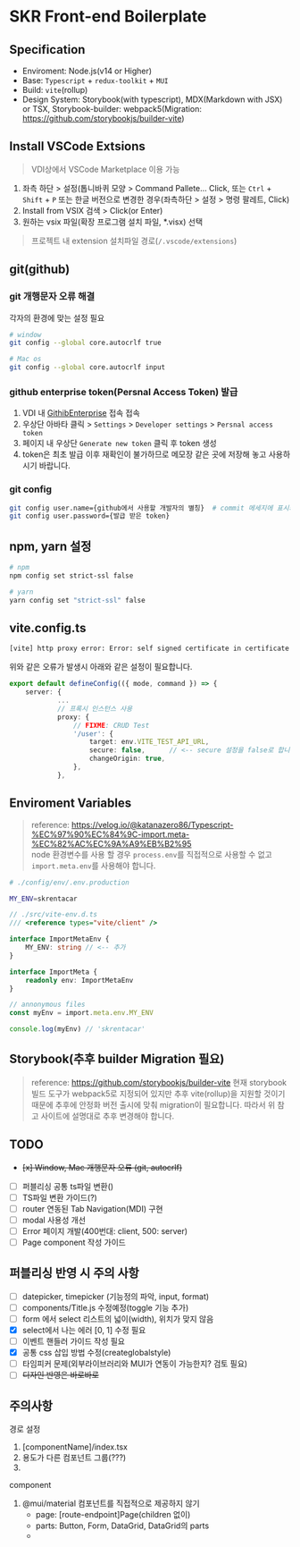 # SKR Front-end Boilerplate

## Specification

-   Enviroment: Node.js(v14 or Higher)
-   Base: `Typescript` + `redux-toolkit` + `MUI`
-   Build: `vite`(rollup)
-   Design System: Storybook(with typescript), MDX(Markdown with JSX) or TSX, Storybook-builder: webpack5(Migration: https://github.com/storybookjs/builder-vite)

## Install VSCode Extsions

> VDI상에서 VSCode Marketplace 이용 가능

1. 좌측 하단 > 설정(톱니바퀴 모양 > Command Pallete... Click, 또는 `Ctrl` + `Shift` + `P` 또는 한글 버전으로 변경한 경우(좌측하단 > 설정 > 명령 팔레트, Click)
2. Install from VSIX 검색 > Click(or Enter)
3. 원하는 vsix 파일(확장 프로그램 설치 파일, \*.visx) 선택

> 프로젝트 내 extension 설치파일 경로(`/.vscode/extensions`)

## git(github)

### git 개행문자 오류 해결

각자의 환경에 맞는 설정 필요

```sh
# window
git config --global core.autocrlf true

# Mac os
git config --global core.autocrlf input
```

### github enterprise token(Persnal Access Token) 발급

1. VDI 내 [GithibEnterprise] 접속 접속
2. 우상단 아바타 클릭 > `Settings` > `Developer settings` > `Persnal access token`
3. 페이지 내 우상단 `Generate new token` 클릭 후 token 생성
4. token은 최초 발급 이후 재확인이 불가하므로 메모장 같은 곳에 저장해 놓고 사용하시기 바랍니다.

### git config

```sh
git config user.name={github에서 사용할 개발자의 별칭}  # commit 메세지에 표시되기 때문에 식별가능한 닉네임을 사용해야 합니다.
git config user.password={발급 받은 token}
```

## npm, yarn 설정

```sh
# npm
npm config set strict-ssl false

# yarn
yarn config set "strict-ssl" false
```

## vite.config.ts

```sh
[vite] http proxy error: Error: self signed certificate in certificate chain
```

위와 같은 오류가 발생시 아래와 같은 설정이 필요합니다.

```ts
export default defineConfig(({ mode, command }) => {
    server: {
			...
			// 프록시 인스턴스 사용
			proxy: {
				// FIXME: CRUD Test
				'/user': {
					target: env.VITE_TEST_API_URL,
					secure: false,      // <-- secure 설정을 false로 합니다.
					changeOrigin: true,
				},
			},
```

## Enviroment Variables

> reference: https://velog.io/@katanazero86/Typescript-%EC%97%90%EC%84%9C-import.meta-%EC%82%AC%EC%9A%A9%EB%B2%95  
> node 환경변수를 사용 할 경우 `process.env`를 직접적으로 사용할 수 없고 `import.meta.env`를 사용해야 합니다.

```sh
# ./config/env/.env.production

MY_ENV=skrentacar
```

```ts
// ./src/vite-env.d.ts
/// <reference types="vite/client" />

interface ImportMetaEnv {
	MY_ENV: string // <-- 추가
}

interface ImportMeta {
	readonly env: ImportMetaEnv
}
```

```ts
// annonymous files
const myEnv = import.meta.env.MY_ENV

console.log(myEnv) // 'skrentacar'
```

## Storybook(추후 builder Migration 필요)

> reference: https://github.com/storybookjs/builder-vite
> 현재 storybook 빌드 도구가 webpack5로 지정되어 있지만 추후 vite(rollup)을 지원할 것이기 때문에 추후에 안정화 버전 출시에 맞춰 migration이 필요합니다.
> 따라서 위 참고 사이트에 설명대로 추후 변경해야 합니다.

## TODO

-   ~~[x] Window, Mac 개행문자 오류 (git, autocrlf)~~
-   [ ] 퍼블리싱 공통 ts파일 변환()
-   [ ] TS파일 변환 가이드(?)
-   [ ] router 연동된 Tab Navigation(MDI) 구현
-   [ ] modal 사용성 개선
-   [ ] Error 페이지 개발(400번대: client, 500: server)
-   [ ] Page component 작성 가이드

## 퍼블리싱 반영 시 주의 사항

-   [ ] datepicker, timepicker (기능정의 파악, input, format)
-   [ ] components/Title.js 수정예정(toggle 기능 추가)
-   [ ] form 에서 select 리스트의 넓이(width), 위치가 맞지 않음
-   [x] select에서 나는 에러 [0, 1] 수정 필요
-   [ ] 이벤트 핸들러 가이드 작성 필요
-   [x] 공통 css 삽입 방법 수정(createglobalstyle)
-   [ ] 타임피커 문제(외부라이브러리와 MUI가 연동이 가능한지? 검토 필요)
-   [ ] ~~디자인 반영은 바로바로~~

## 주의사항

경로 설정

1. [componentName]/index.tsx
2. 용도가 다른 컴포넌트 그룹(???)
3.

[githibenterprise]: https://skr-sharedgithub.koreacentral.cloudapp.azure.com

component

1. @mui/material 컴포넌트를 직접적으로 제공하지 않기
    - page: [route-endpoint]Page(children 없이)
    - parts: Button, Form, DataGrid, DataGrid의 parts
    -

